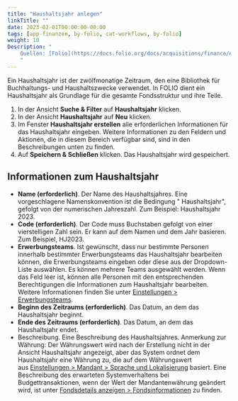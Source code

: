 ```yaml
---
title: "Haushaltsjahr anlegen"
linkTitle: ""
date: 2023-02-01T00:00:00-00:00
tags: [app-finanzen, by-folio, cat-workflows, by-folio]
weight: 10
Description: "
    Quellen: [Folio](https://docs.folio.org/docs/acquisitions/finance/#creating-a-fiscal-year) & [GBV](https://info.gbv.de/display/FOLIOGBVEXTERN/Folio:+Haushaltsjahr+anlegen)
    "
---
```


Ein Haushaltsjahr ist der zwölfmonatige Zeitraum, den eine Bibliothek für Buchhaltungs- und Haushaltszwecke verwendet. In FOLIO dient ein Haushaltsjahr als Grundlage für die gesamte Fondsstruktur und ihre Teile.

1.  In der Ansicht **Suche & Filter** auf **Haushaltsjahr** klicken.
2.  In der Ansicht **Haushaltsjahr** auf **Neu** klicken.
3.  Im Fenster **Haushaltsjahr erstellen** alle erforderlichen Informationen für das Haushaltsjahr eingeben. Weitere Informationen zu den Feldern und Aktionen, die in diesem Bereich verfügbar sind, sind in den Beschreibungen unten zu finden.
4.  Auf **Speichern & Schließen** klicken. Das Haushaltsjahr wird gespeichert.

## Informationen zum Haushaltsjahr

* **Name (erforderlich)**. Der Name des Haushaltsjahres. Eine vorgeschlagene Namenskonvention ist die Bedingung " Haushaltsjahr", gefolgt von der numerischen Jahreszahl. Zum Beispiel: Haushaltsjahr 2023.
* **Code (erforderlich)**. Der Code muss Buchstaben gefolgt von einer vierstelligen Zahl sein. Er kann auf dem Namen und dem Jahr basieren. Zum Beispiel, HJ2023.
* **Erwerbungsteams**. Ist gewünscht, dass nur bestimmte Personen innerhalb bestimmter Erwerbungsteams das Haushaltsjahr bearbeiten können, die Erwerbungsteams eingeben oder diese aus der Dropdown-Liste auswählen. Es können mehrere Teams ausgewählt werden. Wenn das Feld leer ist, können alle Personen mit den entsprechenden Berechtigungen die Informationen zum Haushaltsjahr bearbeiten. Weitere Informationen finden Sie unter [Einstellungen > Erwerbungsteams](https://info.gbv.de/pages/viewpage.action?pageId=849379720).
* **Beginn des Zeitraums (erforderlich)**. Das Datum, an dem das Haushaltsjahr beginnt.
* **Ende des Zeitraums (erforderlich)**. Das Datum, an dem das Haushaltsjahr endet.
* Beschreibung. Eine Beschreibung des Haushaltsjahres. Anmerkung zur Währung: Der Währungswert wird nach der Erstellung nicht in der Ansicht Haushaltsjahr angezeigt, aber das System ordnet dem Haushaltsjahr eine Währung zu, die auf dem Währungswert aus [Einstellungen > Mandant > Sprache und Lokalisierung](https://info.gbv.de/display/FOLIOGBVEXTERN/Einstellungen+%28Mandant%29%3A+Sprache+und+Lokalisierung) basiert. Eine Beschreibung des erwarteten Systemverhaltens bei Budgettransaktionen, wenn der Wert der Mandantenwährung geändert wird, ist unter [Fondsdetails anzeigen > Fondsinformationen](https://info.gbv.de/display/FOLIOGBVEXTERN/Folio%3A+Haushaltsjahr%2C+Etat%2C+Gruppe%2C+Fonds+anzeigen) zu finden.
